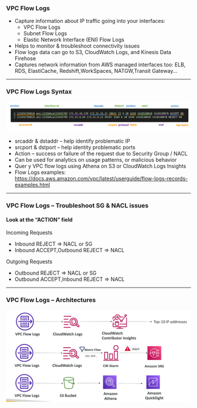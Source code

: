 ### VPC Flow Logs

- Capture information about IP traffic going into your interfaces:
  - VPC Flow Logs
  - Subnet Flow Logs
  - Elastic Network Interface (ENI) Flow Logs
- Helps to monitor & troubleshoot connectivity issues
- Flow logs data can go to S3, CloudWatch Logs, and Kinesis Data Firehose
- Captures network information from AWS managed interfaces too: ELB, RDS, ElastiCache, Redshift,WorkSpaces, NATGW,Transit Gateway...

---

### VPC Flow Logs Syntax

![img.png](img/img_55.png)

- srcaddr & dstaddr – help identify problematic IP
- srcport & dstport – help identity problematic ports
- Action – success or failure of the request due to Security Group / NACL
- Can be used for analytics on usage patterns, or malicious behavior
- Quer y VPC flow logs using Athena on S3 or CloudWatch Logs Insights
- Flow Logs examples: https://docs.aws.amazon.com/vpc/latest/userguide/flow-logs-records-examples.html

---

### VPC Flow Logs – Troubleshoot SG & NACL issues

#### Look at the “ACTION” field

Incoming Requests
- Inbound REJECT => NACL or SG
- Inbound ACCEPT,Outbound REJECT => NACL

Outgoing Requests
- Outbound REJECT => NACL or SG
- Outbound ACCEPT,Inbound REJECT => NACL

---

### VPC Flow Logs – Architectures

![img_1.png](img/img_56.png)